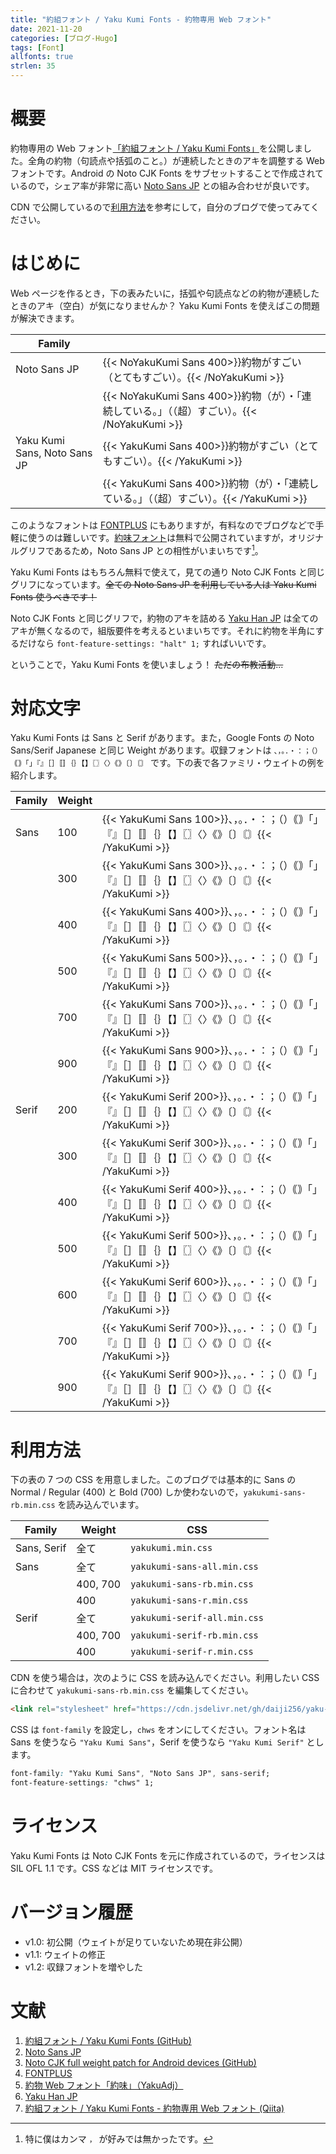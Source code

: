 ```yaml
---
title: "約組フォント / Yaku Kumi Fonts - 約物専用 Web フォント"
date: 2021-11-20
categories: [ブログ-Hugo]
tags: [Font]
allfonts: true
strlen: 35
---
```


# 概要

約物専用の Web フォント[「約組フォント / Yaku Kumi Fonts」](https://github.com/Daiji256/Yaku-Kumi-Fonts/)を公開しました。全角の約物（句読点や括弧のこと。）が連続したときのアキを調整する Web フォントです。Android の Noto CJK Fonts をサブセットすることで作成されているので，シェア率が非常に高い [Noto Sans JP](https://fonts.google.com/noto/specimen/Noto+Sans+JP/) との組み合わせが良いです。

CDN で公開しているので[利用方法](#利用方法)を参考にして，自分のブログで使ってみてください。

# はじめに

Web ページを作るとき，下の表みたいに，括弧や句読点などの約物が連続したときのアキ（空白）が気になりませんか？ Yaku Kumi Fonts を使えばこの問題が解決できます。

|Family| |
|------|-|
|Noto Sans JP                |{{< NoYakuKumi Sans 400>}}約物がすごい（とてもすごい）。{{< /NoYakuKumi >}}|
|                            |{{< NoYakuKumi Sans 400>}}約物（が）・「連続している。」（（超）すごい）。{{< /NoYakuKumi >}}|
|Yaku Kumi Sans, Noto Sans JP|{{< YakuKumi   Sans 400>}}約物がすごい（とてもすごい）。{{< /YakuKumi >}}  |
|                            |{{< YakuKumi   Sans 400>}}約物（が）・「連続している。」（（超）すごい）。{{< /YakuKumi >}}  |

このようなフォントは [FONTPLUS](https://fontplus.jp/) にもありますが，有料なのでブログなどで手軽に使うのは難しいです。[約味フォント](https://tama-san.com/yakuadj-font/)は無料で公開されていますが，オリジナルグリフであるため，Noto Sans JP との相性がいまいちです[^:ore1]。

[^:ore1]: 特に僕はカンマ `，` が好みでは無かったです。

Yaku Kumi Fonts はもちろん無料で使えて，見ての通り Noto CJK Fonts と同じグリフになっています。~~全ての Noto Sans JP を利用している人は Yaku Kumi Fonts 使うべきです！~~

Noto CJK Fonts と同じグリフで，約物のアキを詰める [Yaku Han JP](https://yakuhanjp.qranoko.jp/) は全てのアキが無くなるので，組版要件を考えるといまいちです。それに約物を半角にするだけなら `font-feature-settings: "halt" 1;` すればいいです。

ということで，Yaku Kumi Fonts を使いましょう！ ~~ただの布教活動...~~

# 対応文字

Yaku Kumi Fonts は Sans と Serif があります。また，Google Fonts の Noto Sans/Serif Japanese と同じ Weight があります。収録フォントは `、，。．・：；（）｟｠「」『』［］〚〛｛｝【】〖〗〈〉《》〔〕〘〙` です。下の表で各ファミリ・ウェイトの例を紹介します。

|Family|Weight| |
|------|------|-|
|Sans  |100   |{{< YakuKumi Sans  100>}}、，。．・：；（）｟｠「」『』［］〚〛｛｝【】〖〗〈〉《》〔〕〘〙{{< /YakuKumi >}}|
|      |300   |{{< YakuKumi Sans  300>}}、，。．・：；（）｟｠「」『』［］〚〛｛｝【】〖〗〈〉《》〔〕〘〙{{< /YakuKumi >}}|
|      |400   |{{< YakuKumi Sans  400>}}、，。．・：；（）｟｠「」『』［］〚〛｛｝【】〖〗〈〉《》〔〕〘〙{{< /YakuKumi >}}|
|      |500   |{{< YakuKumi Sans  500>}}、，。．・：；（）｟｠「」『』［］〚〛｛｝【】〖〗〈〉《》〔〕〘〙{{< /YakuKumi >}}|
|      |700   |{{< YakuKumi Sans  700>}}、，。．・：；（）｟｠「」『』［］〚〛｛｝【】〖〗〈〉《》〔〕〘〙{{< /YakuKumi >}}|
|      |900   |{{< YakuKumi Sans  900>}}、，。．・：；（）｟｠「」『』［］〚〛｛｝【】〖〗〈〉《》〔〕〘〙{{< /YakuKumi >}}|
|Serif |200   |{{< YakuKumi Serif 200>}}、，。．・：；（）｟｠「」『』［］〚〛｛｝【】〖〗〈〉《》〔〕〘〙{{< /YakuKumi >}}|
|      |300   |{{< YakuKumi Serif 300>}}、，。．・：；（）｟｠「」『』［］〚〛｛｝【】〖〗〈〉《》〔〕〘〙{{< /YakuKumi >}}|
|      |400   |{{< YakuKumi Serif 400>}}、，。．・：；（）｟｠「」『』［］〚〛｛｝【】〖〗〈〉《》〔〕〘〙{{< /YakuKumi >}}|
|      |500   |{{< YakuKumi Serif 500>}}、，。．・：；（）｟｠「」『』［］〚〛｛｝【】〖〗〈〉《》〔〕〘〙{{< /YakuKumi >}}|
|      |600   |{{< YakuKumi Serif 600>}}、，。．・：；（）｟｠「」『』［］〚〛｛｝【】〖〗〈〉《》〔〕〘〙{{< /YakuKumi >}}|
|      |700   |{{< YakuKumi Serif 700>}}、，。．・：；（）｟｠「」『』［］〚〛｛｝【】〖〗〈〉《》〔〕〘〙{{< /YakuKumi >}}|
|      |900   |{{< YakuKumi Serif 900>}}、，。．・：；（）｟｠「」『』［］〚〛｛｝【】〖〗〈〉《》〔〕〘〙{{< /YakuKumi >}}|


# 利用方法

下の表の 7 つの CSS を用意しました。このブログでは基本的に Sans の Normal / Regular (400) と Bold (700) しか使わないので，`yakukumi-sans-rb.min.css` を読み込んでいます。

|Family     |Weight  |CSS                         |
|-----------|--------|----------------------------|
|Sans, Serif|全て    |`yakukumi.min.css`          |
|Sans       |全て    |`yakukumi-sans-all.min.css` |
|           |400, 700|`yakukumi-sans-rb.min.css`  |
|           |400     |`yakukumi-sans-r.min.css`   |
|Serif      |全て    |`yakukumi-serif-all.min.css`|
|           |400, 700|`yakukumi-serif-rb.min.css` |
|           |400     |`yakukumi-serif-r.min.css`  |

CDN を使う場合は，次のように CSS を読み込んでください。利用したい CSS に合わせて `yakukumi-sans-rb.min.css` を編集してください。

```html
<link rel="stylesheet" href="https://cdn.jsdelivr.net/gh/daiji256/yaku-kumi-fonts@v1.1/css/yakukumi-sans-rb.min.css">
```

CSS は `font-family` を設定し，`chws` をオンにしてください。フォント名は Sans を使うなら `"Yaku Kumi Sans"`，Serif を使うなら `"Yaku Kumi Serif"` とします。

```css
font-family: "Yaku Kumi Sans", "Noto Sans JP", sans-serif;
font-feature-settings: "chws" 1;
```

# ライセンス

Yaku Kumi Fonts は Noto CJK Fonts を元に作成されているので，ライセンスは SIL OFL 1.1 です。CSS などは MIT ライセンスです。

# バージョン履歴

- v1.0: 初公開（ウェイトが足りていないため現在非公開）
- v1.1: ウェイトの修正
- v1.2: 収録フォントを増やした

# 文献

1. [約組フォント / Yaku Kumi Fonts (GitHub)](https://github.com/Daiji256/Yaku-Kumi-Fonts/)
2. [Noto Sans JP](https://fonts.google.com/noto/specimen/Noto+Sans+JP/)
3. [Noto CJK full weight patch for Android devices (GitHub)](https://github.com/simonsmh/notocjk/)
4. [FONTPLUS](https://fontplus.jp/)
5. [約物 Web フォント「約味」（YakuAdj）](https://tama-san.com/yakuadj-font/)
6. [Yaku Han JP](https://yakuhanjp.qranoko.jp/)
7. [約組フォント / Yaku Kumi Fonts - 約物専用 Web フォント (Qiita)](https://qiita.com/Daiji256/items/a0a30725355a9f7d6d22/)
